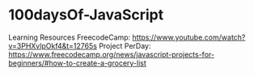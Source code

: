 # 100daysOf-JavaScript
Learning Resources 
FreecodeCamp: https://www.youtube.com/watch?v=3PHXvlpOkf4&t=12765s
Project PerDay: https://www.freecodecamp.org/news/javascript-projects-for-beginners/#how-to-create-a-grocery-list
